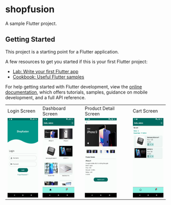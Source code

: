 # shopfusion 

A sample Flutter project.
 
## Getting Started

This project is a starting point for a Flutter application.

A few resources to get you started if this is your first Flutter project:

- [Lab: Write your first Flutter app](https://docs.flutter.dev/get-started/codelab)
- [Cookbook: Useful Flutter samples](https://docs.flutter.dev/cookbook)

For help getting started with Flutter development, view the
[online documentation](https://docs.flutter.dev/), which offers tutorials,
samples, guidance on mobile development, and a full API reference.

<!-- ![Login](https://github.com/hardik-dubal-25/shopfusion/blob/f79c3c83baa63b4f68cf78b9a8eb965f471d5649/assets/screenshots/login_screen.png?row=true "Login Screen")

![Dashboard](assets/screenshots/dashboard.png?row=true "Dashboard")

![Product Detail](assets/screenshots/product_detail.png?row=true "Product Detail")

![My cart](assets/screenshots/my_cart.png?row=true "My cart") -->

<table border=0>
    <tr>
        <td>Login Screen</td>
        <td>Dashboard Screen</td>
        <td>Product Detail Screen</td>
        <td>Cart Screen</td>
    </tr>
    <tr>
    <td><img src="assets/screenshots/login_screen.png" width=100 height=250></td>
    <td><img src="assets/screenshots/dashboard.png" width=100 height=250></td>
    <td><img src="assets/screenshots/product_detail.png" width=100 height=250></td>
    <td><img src="assets/screenshots/my_cart.png" width=100 height=250></td>
    </tr>
</table>
